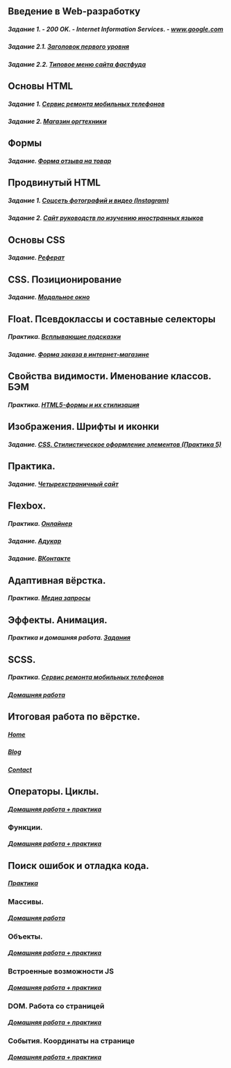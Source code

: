 ## Введение в Web-разработку
##### Задание 1. - 200 OK. - Internet Information Services. - www.google.com
##### Задание 2.1. [Заголовок первого уровня](https://codepen.io/aliaksandr-palenka/pen/jdVQBr)
##### Задание 2.2. [Типовое меню сайта фастфуда](https://codepen.io/aliaksandr-palenka/pen/daOQpg)
  
## Основы HTML
##### Задание 1. [Сервис ремонта мобильных телефонов](https://github.com/AdukarIT/PavlenkoAA/tree/master/%D0%9E%D1%81%D0%BD%D0%BE%D0%B2%D1%8B%20HTML/%D0%97%D0%B0%D0%B4%D0%B0%D0%BD%D0%B8%D0%B5%201.%20%D0%A1%D0%B5%D1%80%D0%B2%D0%B8%D1%81%20%D1%80%D0%B5%D0%BC%D0%BE%D0%BD%D1%82%D0%B0)
##### Задание 2. [Магазин оргтехники](https://github.com/AdukarIT/PavlenkoAA/tree/master/%D0%9E%D1%81%D0%BD%D0%BE%D0%B2%D1%8B%20HTML/%D0%97%D0%B0%D0%B4%D0%B0%D0%BD%D0%B8%D0%B5%202.%20%D0%9C%D0%B0%D0%B3%D0%B0%D0%B7%D0%B8%D0%BD%20%D0%BE%D1%80%D0%B3%D1%82%D0%B5%D1%85%D0%BD%D0%B8%D0%BA%D0%B8)

## Формы
##### Задание. [Форма отзыва на товар](https://jsfiddle.net/pavlenuch/pez3xLos/)

## Продвинутый HTML
##### Задание 1. [Соцсеть фотографий и видео (Instagram)](https://github.com/AdukarIT/PavlenkoAA/tree/master/%D0%9F%D1%80%D0%BE%D0%B4%D0%B2%D0%B8%D0%BD%D1%83%D1%82%D1%8B%D0%B9%20HTML/%D0%97%D0%B0%D0%B4%D0%B0%D0%BD%D0%B8%D0%B5%201.%20%D0%A1%D0%BE%D1%86%D1%81%D0%B5%D1%82%D1%8C%20%D1%84%D0%BE%D1%82%D0%BE%D0%B3%D1%80%D0%B0%D1%84%D0%B8%D0%B9%20%D0%B8%20%D0%B2%D0%B8%D0%B4%D0%B5%D0%BE%20(Instagram))
##### Задание 2. [Сайт руководств по изучению иностранных языков](https://github.com/AdukarIT/PavlenkoAA/tree/master/%D0%9F%D1%80%D0%BE%D0%B4%D0%B2%D0%B8%D0%BD%D1%83%D1%82%D1%8B%D0%B9%20HTML/%D0%97%D0%B0%D0%B4%D0%B0%D0%BD%D0%B8%D0%B5%202.%20%D0%A1%D0%B0%D0%B9%D1%82%20%D1%80%D1%83%D0%BA%D0%BE%D0%B2%D0%BE%D0%B4%D1%81%D1%82%D0%B2%20%D0%BF%D0%BE%20%D0%B8%D0%B7%D1%83%D1%87%D0%B5%D0%BD%D0%B8%D1%8E%20%D0%B8%D0%BD%D0%BE%D1%81%D1%82%D1%80%D0%B0%D0%BD%D0%BD%D1%8B%D1%85%20%D1%8F%D0%B7%D1%8B%D0%BA%D0%BE%D0%B2)

## Основы CSS
##### Задание. [Реферат](https://jsfiddle.net/pavlenuch/503Lbg8s/)

## CSS. Позиционирование
##### Задание. [Модальное окно](https://github.com/AdukarIT/PavlenkoAA/tree/master/CSS.%20%D0%9F%D0%BE%D0%B7%D0%B8%D1%86%D0%B8%D0%BE%D0%BD%D0%B8%D1%80%D0%BE%D0%B2%D0%B0%D0%BD%D0%B8%D0%B5)

## Float. Псевдоклассы и составные селекторы
##### Практика. [Всплывающие подсказки](https://jsfiddle.net/pavlenuch/zh9w48Ln/)
##### Задание. [Форма заказа в интернет-магазине](https://github.com/AdukarIT/PavlenkoAA/tree/master/%D0%97%D0%B0%D0%B4%D0%B0%D0%BD%D0%B8%D1%8F%20%D0%BF%D0%BE%20%D1%82%D0%B5%D0%BC%D0%B5%20%D0%9E%D1%81%D0%BD%D0%BE%D0%B2%D1%8B%20CSS.%20%D0%9F%D0%BE%D0%B7%D0%B8%D1%86%D0%B8%D0%BE%D0%BD%D0%B8%D1%80%D0%BE%D0%B2%D0%B0%D0%BD%D0%B8%D0%B5%20(%D0%9F%D1%80%D0%B0%D0%BA%D1%82%D0%B8%D0%BA%D0%B0%204))

## Свойства видимости. Именование классов. БЭМ
##### Практика. [HTML5-формы и их стилизация](https://jsfiddle.net/pavlenuch/k93gqL47/)

## Изображения. Шрифты и иконки
##### Задание. [CSS. Стилистическое оформление элементов (Практика 5)](https://github.com/AdukarIT/PavlenkoAA/tree/master/%D0%98%D0%B7%D0%BE%D0%B1%D1%80%D0%B0%D0%B6%D0%B5%D0%BD%D0%B8%D1%8F.%20%D0%A8%D1%80%D0%B8%D1%84%D1%82%D1%8B%20%D0%B8%20%D0%B8%D0%BA%D0%BE%D0%BD%D0%BA%D0%B8)

## Практика.
##### Задание. [Четырехстраничный сайт](https://github.com/AdukarIT/PavlenkoAA/tree/master/%D0%9F%D1%80%D0%B0%D0%BA%D1%82%D0%B8%D0%BA%D0%B0)

## Flexbox.
##### Практика. [Онлайнер](https://github.com/AdukarIT/PavlenkoAA/tree/master/Flexbox/%D0%A4%D0%BB%D0%B5%D0%BA%D1%81%D1%8B.%20%D0%9F%D1%80%D0%B0%D0%BA%D1%82%D0%B8%D0%BA%D0%B0)
##### Задание. [Адукар](https://github.com/AdukarIT/PavlenkoAA/tree/master/Flexbox/%D0%90%D0%B4%D1%83%D0%BA%D0%B0%D1%80)
##### Задание. [ВКонтакте](https://github.com/AdukarIT/PavlenkoAA/tree/master/Flexbox/%D0%92%D0%BA%D0%BE%D0%BD%D1%82%D0%B0%D0%BA%D1%82%D0%B5)

## Адаптивная вёрстка.
##### Практика. [Медиа запросы](https://github.com/AdukarIT/PavlenkoAA/tree/master/%D0%90%D0%B4%D0%B0%D0%BF%D1%82%D0%B8%D0%B2%D0%BD%D0%B0%D1%8F%20%D0%B2%D1%91%D1%80%D1%81%D1%82%D0%BA%D0%B0)

## Эффекты. Анимация.
##### Практика и домашняя работа. [Задания](https://github.com/AdukarIT/PavlenkoAA/tree/master/%D0%AD%D1%84%D1%84%D0%B5%D0%BA%D1%82%D1%8B.%20%D0%90%D0%BD%D0%B8%D0%BC%D0%B0%D1%86%D0%B8%D1%8F)

## SCSS.
##### Практика. [Сервис ремонта мобильных телефонов](https://github.com/AdukarIT/PavlenkoAA/tree/master/sass/Practice)
##### [Домашняя работа](https://github.com/AdukarIT/PavlenkoAA/tree/master/sass/Homework)

## Итоговая работа по вёрстке.
##### [Home](https://pavlenuch.github.io/public/index.html)
##### [Blog](https://pavlenuch.github.io/public/blog.html)
##### [Contact](https://pavlenuch.github.io/public/contact-1.html)

## Операторы. Циклы.
##### [Домашняя работа + практика](https://github.com/AdukarIT/PavlenkoAA/tree/master/%D0%9E%D0%BF%D0%B5%D1%80%D0%B0%D1%82%D0%BE%D1%80%D1%8B.%20%D0%A6%D0%B8%D0%BA%D0%BB%D1%8B)
### Функции.
##### [Домашняя работа + практика](https://github.com/AdukarIT/PavlenkoAA/tree/master/Functions)
## Поиск ошибок и отладка кода.
##### [Практика](https://github.com/AdukarIT/PavlenkoAA/tree/master/%D0%9F%D0%BE%D0%B8%D1%81%D0%BA%20%D0%BE%D1%88%D0%B8%D0%B1%D0%BE%D0%BA%20%D0%B8%20%D0%BE%D1%82%D0%BB%D0%B0%D0%B4%D0%BA%D0%B0%20%D0%BA%D0%BE%D0%B4%D0%B0.%20%D0%9F%D1%80%D0%B0%D0%BA%D1%82%D0%B8%D0%BA%D0%B0)
### Массивы.
##### [Домашняя работа](https://github.com/AdukarIT/PavlenkoAA/blob/master/Massif/massif.js)

### Объекты.
##### [Домашняя работа + практика](https://github.com/AdukarIT/PavlenkoAA/blob/master/Objects/objects.js)

### Встроенные возможности JS
##### [Домашняя работа + практика](https://github.com/AdukarIT/PavlenkoAA/blob/master/%D0%92%D1%81%D1%82%D1%80%D0%BE%D0%B5%D0%BD%D0%BD%D1%8B%D0%B5%20%D0%B2%D0%BE%D0%B7%D0%BC%D0%BE%D0%B6%D0%BD%D0%BE%D1%81%D1%82%D0%B8%20JS/script.js)

### DOM. Работа со страницей
##### [Домашняя работа + практика](https://github.com/AdukarIT/PavlenkoAA/tree/master/DOM.%20%D0%A0%D0%B0%D0%B1%D0%BE%D1%82%D0%B0%20%D1%81%D0%BE%20%D1%81%D1%82%D1%80%D0%B0%D0%BD%D0%B8%D1%86%D0%B5%D0%B9)

### События. Координаты на странице
##### [Домашняя работа + практика](https://github.com/AdukarIT/PavlenkoAA/tree/master/%D0%A1%D0%BE%D0%B1%D1%8B%D1%82%D0%B8%D1%8F.%20%D0%9A%D0%BE%D0%BE%D1%80%D0%B4%D0%B8%D0%BD%D0%B0%D1%82%D1%8B%20%D0%BD%D0%B0%20%D1%81%D1%82%D1%80%D0%B0%D0%BD%D0%B8%D1%86%D0%B5)
